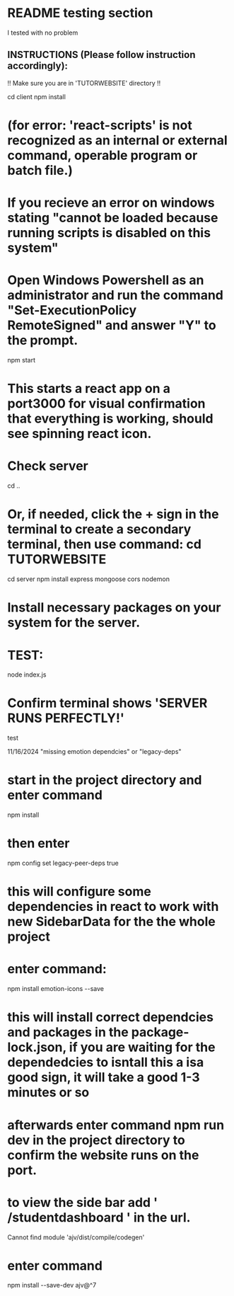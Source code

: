 # README testing section

  I tested with no problem

## INSTRUCTIONS (Please follow instruction accordingly):

!! Make sure you are in 'TUTORWEBSITE' directory !!

cd client
npm install 
# (for error: 'react-scripts' is not recognized as an internal or external command, operable program or batch file.)
# If you recieve an error on windows stating "cannot be loaded because running scripts is disabled on this system"
# Open Windows Powershell as an administrator and run the command "Set-ExecutionPolicy RemoteSigned" and answer "Y" to the prompt.
npm start  
# This starts a react app on a port3000 for visual confirmation that everything is working, should see spinning react icon.

# Check server
cd .. 
# Or, if needed, click the + sign in the terminal to create a secondary terminal, then use command: cd TUTORWEBSITE
cd server
npm install express mongoose cors nodemon
# Install necessary packages on your system for the server. 
# TEST:
node index.js
# Confirm terminal shows 'SERVER RUNS PERFECTLY!'
test


11/16/2024 "missing emotion dependcies" or "legacy-deps"
# start in the project directory and enter command 
npm install
# then enter
npm config set legacy-peer-deps true 
# this will configure some dependencies in react to work with new SidebarData for the the whole project
# enter command:
npm install emotion-icons --save
# this will install correct dependcies and packages in the package-lock.json, if you are waiting for the dependedcies to isntall this a isa good sign, it will take a good 1-3 minutes or so
# afterwards enter command npm run dev in the project directory to confirm the website runs on the port.
# to view the side bar add ' /studentdashboard ' in the url. 

Cannot find module 'ajv/dist/compile/codegen' 
# enter command 
npm install --save-dev ajv@^7 

